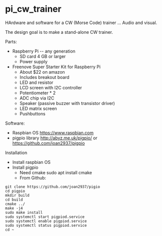 # pi_cw_trainer
HArdware and software for a CW (Morse Code) trainer ... Audio and visual.

The design goal is to make a stand-alone CW trainer.

Parts:
* Raspberry Pi -- any generation
  * SD card 4 GB or larger
  * Power supply
* Freenove Super Starter Kit for Raspberry Pi
  * About $22 on amazon
  * Includes breakout board
  * LED and resistor
  * LCD screen with I2C controller
  * Potentiometer * 2
  * ADC chip via I2C
  * Speaker (passive buzzer with transistor driver)
  * LED matrix screen
  * Pushbuttons 

Software:
* Raspbian OS https://www.raspbian.com
* pigpio library http://abyz.me.uk/pigpio/ or https://github.com/joan2937/pigpio

Installation
* Install raspbian OS
* Install pigpio
  * Need cmake
    sudo apt install cmake
  * From Github:
```
git clone https://github.com/joan2937/pigio
cd pigpio
mkdir build
cd build
cmake ../
make -j4
sudo make install
sudo systemctl start pigpiod.service
sudo systemctl enable pigpiod.service
sudo systemctl status pigpiod.service
cd ~
````


